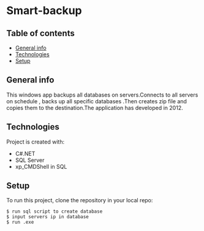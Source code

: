 # Smart-backup


## Table of contents
* [General info](#general-info)
* [Technologies](#technologies)
* [Setup](#setup)

## General info
This windows app backups all databases on servers.Connects to all servers on schedule , backs up all specific databases .Then creates zip file and copies them to the destination.The application has developed in 2012.
	
## Technologies
Project is created with:
* C#.NET
* SQL Server
* xp_CMDShell in SQL
	
## Setup
To run this project, clone the repository in your local repo:

```
$ run sql script to create database
$ input servers ip in database
$ run .exe
